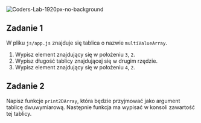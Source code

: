 ![Coders-Lab-1920px-no-background](https://user-images.githubusercontent.com/152855/73064373-5ed69780-3ea1-11ea-8a71-3d370a5e7dd8.png)



## Zadanie 1

W pliku `js/app.js` znajduje się tablica o nazwie `multiValueArray`. 

1. Wypisz element znajdujący się w położeniu `3`, `2`.
1. Wypisz długość tablicy znajdującej się w drugim rzędzie.
1. Wypisz element znajdujący się w położeniu `4`, `2`.



## Zadanie 2

Napisz funkcje `print2DArray`, która będzie przyjmować  jako argument tablicę dwuwymiarową. Następnie funkcja ma wypisać w konsoli zawartość tej tablicy.

